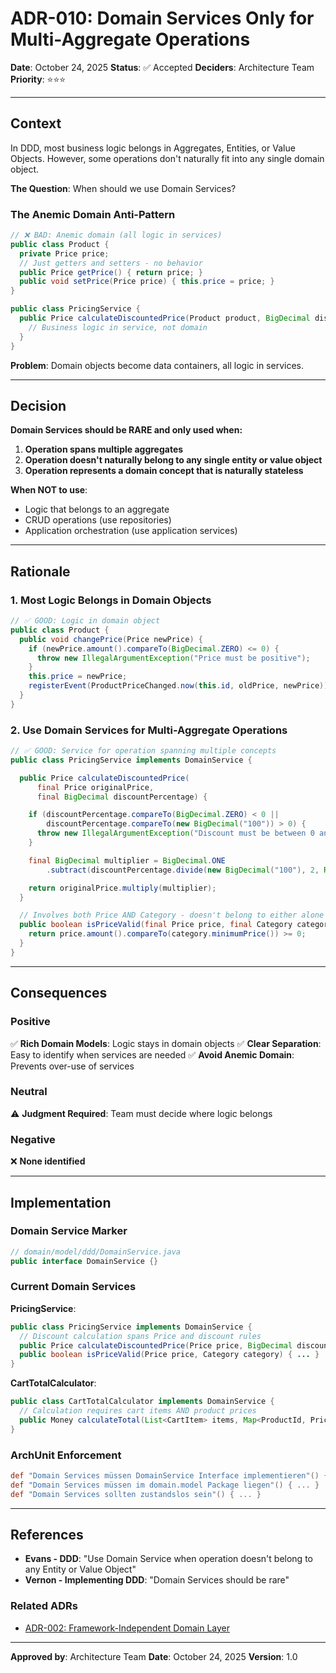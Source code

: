# ADR-010: Domain Services Only for Multi-Aggregate Operations

**Date**: October 24, 2025
**Status**: ✅ Accepted
**Deciders**: Architecture Team
**Priority**: ⭐⭐⭐

---

## Context

In DDD, most business logic belongs in Aggregates, Entities, or Value Objects. However, some operations don't naturally fit into any single domain object.

**The Question**: When should we use Domain Services?

### The Anemic Domain Anti-Pattern

```java
// ❌ BAD: Anemic domain (all logic in services)
public class Product {
  private Price price;
  // Just getters and setters - no behavior
  public Price getPrice() { return price; }
  public void setPrice(Price price) { this.price = price; }
}

public class PricingService {
  public Price calculateDiscountedPrice(Product product, BigDecimal discount) {
    // Business logic in service, not domain
  }
}
```

**Problem**: Domain objects become data containers, all logic in services.

---

## Decision

**Domain Services should be RARE and only used when:**

1. **Operation spans multiple aggregates**
2. **Operation doesn't naturally belong to any single entity or value object**
3. **Operation represents a domain concept that is naturally stateless**

**When NOT to use**:
- Logic that belongs to an aggregate
- CRUD operations (use repositories)
- Application orchestration (use application services)

---

## Rationale

### 1. **Most Logic Belongs in Domain Objects**

```java
// ✅ GOOD: Logic in domain object
public class Product {
  public void changePrice(Price newPrice) {
    if (newPrice.amount().compareTo(BigDecimal.ZERO) <= 0) {
      throw new IllegalArgumentException("Price must be positive");
    }
    this.price = newPrice;
    registerEvent(ProductPriceChanged.now(this.id, oldPrice, newPrice));
  }
}
```

### 2. **Use Domain Services for Multi-Aggregate Operations**

```java
// ✅ GOOD: Service for operation spanning multiple concepts
public class PricingService implements DomainService {

  public Price calculateDiscountedPrice(
      final Price originalPrice,
      final BigDecimal discountPercentage) {

    if (discountPercentage.compareTo(BigDecimal.ZERO) < 0 ||
        discountPercentage.compareTo(new BigDecimal("100")) > 0) {
      throw new IllegalArgumentException("Discount must be between 0 and 100");
    }

    final BigDecimal multiplier = BigDecimal.ONE
        .subtract(discountPercentage.divide(new BigDecimal("100"), 2, RoundingMode.HALF_UP));

    return originalPrice.multiply(multiplier);
  }

  // Involves both Price AND Category - doesn't belong to either alone
  public boolean isPriceValid(final Price price, final Category category) {
    return price.amount().compareTo(category.minimumPrice()) >= 0;
  }
}
```

---

## Consequences

### Positive

✅ **Rich Domain Models**: Logic stays in domain objects
✅ **Clear Separation**: Easy to identify when services are needed
✅ **Avoid Anemic Domain**: Prevents over-use of services

### Neutral

⚠️ **Judgment Required**: Team must decide where logic belongs

### Negative

❌ **None identified**

---

## Implementation

### Domain Service Marker

```java
// domain/model/ddd/DomainService.java
public interface DomainService {}
```

### Current Domain Services

**PricingService**:
```java
public class PricingService implements DomainService {
  // Discount calculation spans Price and discount rules
  public Price calculateDiscountedPrice(Price price, BigDecimal discount) { ... }
  public boolean isPriceValid(Price price, Category category) { ... }
}
```

**CartTotalCalculator**:
```java
public class CartTotalCalculator implements DomainService {
  // Calculation requires cart items AND product prices
  public Money calculateTotal(List<CartItem> items, Map<ProductId, Price> prices) { ... }
}
```

### ArchUnit Enforcement

```groovy
def "Domain Services müssen DomainService Interface implementieren"() { ... }
def "Domain Services müssen im domain.model Package liegen"() { ... }
def "Domain Services sollten zustandslos sein"() { ... }
```

---

## References

- **Evans - DDD**: "Use Domain Service when operation doesn't belong to any Entity or Value Object"
- **Vernon - Implementing DDD**: "Domain Services should be rare"

### Related ADRs

- [ADR-002: Framework-Independent Domain Layer](adr-002-framework-independent-domain.md)

---

**Approved by**: Architecture Team
**Date**: October 24, 2025
**Version**: 1.0

